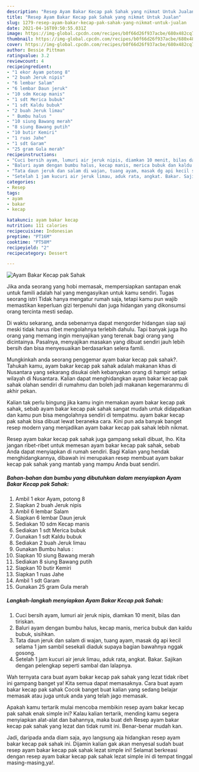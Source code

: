 ```yaml
---
description: "Resep Ayam Bakar Kecap pak Sahak yang nikmat Untuk Jualan"
title: "Resep Ayam Bakar Kecap pak Sahak yang nikmat Untuk Jualan"
slug: 1279-resep-ayam-bakar-kecap-pak-sahak-yang-nikmat-untuk-jualan
date: 2021-04-16T09:50:55.031Z
image: https://img-global.cpcdn.com/recipes/b0f66d26f937acbe/680x482cq70/ayam-bakar-kecap-pak-sahak-foto-resep-utama.jpg
thumbnail: https://img-global.cpcdn.com/recipes/b0f66d26f937acbe/680x482cq70/ayam-bakar-kecap-pak-sahak-foto-resep-utama.jpg
cover: https://img-global.cpcdn.com/recipes/b0f66d26f937acbe/680x482cq70/ayam-bakar-kecap-pak-sahak-foto-resep-utama.jpg
author: Bessie Pittman
ratingvalue: 3.2
reviewcount: 4
recipeingredient:
- "1 ekor Ayam potong 8"
- "2 buah Jeruk nipis"
- "6 lembar Salam"
- "6 lembar Daun jeruk"
- "10 sdm Kecap manis"
- "1 sdt Merica bubuk"
- "1 sdt Kaldu bubuk"
- "2 buah Jeruk limau"
- " Bumbu halus "
- "10 siung Bawang merah"
- "8 siung Bawang putih"
- "10 butir Kemiri"
- "1 ruas Jahe"
- "1 sdt Garam"
- "25 gram Gula merah"
recipeinstructions:
- "Cuci bersih ayam, lumuri air jeruk nipis, diamkan 10 menit, bilas dan tiriskan."
- "Baluri ayam dengan bumbu halus, kecap manis, merica bubuk dan kaldu bubuk, sisihkan."
- "Tata daun jeruk dan salam di wajan, tuang ayam, masak dg api kecil selama 1 jam sambil sesekali diaduk supaya bagian bawahnya nggak gosong."
- "Setelah 1 jam kucuri air jeruk limau, aduk rata, angkat. Bakar. Sajikan dengan pelengkap seperti sambal dan lalapnya."
categories:
- Resep
tags:
- ayam
- bakar
- kecap

katakunci: ayam bakar kecap 
nutrition: 111 calories
recipecuisine: Indonesian
preptime: "PT16M"
cooktime: "PT58M"
recipeyield: "2"
recipecategory: Dessert

---
```



![Ayam Bakar Kecap pak Sahak](https://img-global.cpcdn.com/recipes/b0f66d26f937acbe/680x482cq70/ayam-bakar-kecap-pak-sahak-foto-resep-utama.jpg)

Jika anda seorang yang hobi memasak, mempersiapkan santapan enak untuk famili adalah hal yang mengasyikan untuk kamu sendiri. Tugas seorang istri Tidak hanya mengatur rumah saja, tetapi kamu pun wajib memastikan keperluan gizi terpenuhi dan juga hidangan yang dikonsumsi orang tercinta mesti sedap.

Di waktu  sekarang, anda sebenarnya dapat mengorder hidangan siap saji meski tidak harus ribet mengolahnya terlebih dahulu. Tapi banyak juga lho orang yang memang ingin menyajikan yang terenak bagi orang yang dicintainya. Pasalnya, menyajikan masakan yang dibuat sendiri jauh lebih bersih dan bisa menyesuaikan berdasarkan selera famili. 



Mungkinkah anda seorang penggemar ayam bakar kecap pak sahak?. Tahukah kamu, ayam bakar kecap pak sahak adalah makanan khas di Nusantara yang sekarang disukai oleh kebanyakan orang di hampir setiap wilayah di Nusantara. Kalian dapat menghidangkan ayam bakar kecap pak sahak olahan sendiri di rumahmu dan boleh jadi makanan kegemaranmu di akhir pekan.

Kalian tak perlu bingung jika kamu ingin memakan ayam bakar kecap pak sahak, sebab ayam bakar kecap pak sahak sangat mudah untuk didapatkan dan kamu pun bisa mengolahnya sendiri di tempatmu. ayam bakar kecap pak sahak bisa dibuat lewat beraneka cara. Kini pun ada banyak banget resep modern yang menjadikan ayam bakar kecap pak sahak lebih nikmat.

Resep ayam bakar kecap pak sahak juga gampang sekali dibuat, lho. Kita jangan ribet-ribet untuk memesan ayam bakar kecap pak sahak, sebab Anda dapat menyiapkan di rumah sendiri. Bagi Kalian yang hendak menghidangkannya, dibawah ini merupakan resep membuat ayam bakar kecap pak sahak yang mantab yang mampu Anda buat sendiri.

<!--inarticleads1-->

##### Bahan-bahan dan bumbu yang dibutuhkan dalam menyiapkan Ayam Bakar Kecap pak Sahak:

1. Ambil 1 ekor Ayam, potong 8
1. Siapkan 2 buah Jeruk nipis
1. Ambil 6 lembar Salam
1. Siapkan 6 lembar Daun jeruk
1. Sediakan 10 sdm Kecap manis
1. Sediakan 1 sdt Merica bubuk
1. Gunakan 1 sdt Kaldu bubuk
1. Sediakan 2 buah Jeruk limau
1. Gunakan  Bumbu halus :
1. Siapkan 10 siung Bawang merah
1. Sediakan 8 siung Bawang putih
1. Siapkan 10 butir Kemiri
1. Siapkan 1 ruas Jahe
1. Ambil 1 sdt Garam
1. Gunakan 25 gram Gula merah




<!--inarticleads2-->

##### Langkah-langkah menyiapkan Ayam Bakar Kecap pak Sahak:

1. Cuci bersih ayam, lumuri air jeruk nipis, diamkan 10 menit, bilas dan tiriskan.
1. Baluri ayam dengan bumbu halus, kecap manis, merica bubuk dan kaldu bubuk, sisihkan.
1. Tata daun jeruk dan salam di wajan, tuang ayam, masak dg api kecil selama 1 jam sambil sesekali diaduk supaya bagian bawahnya nggak gosong.
1. Setelah 1 jam kucuri air jeruk limau, aduk rata, angkat. Bakar. Sajikan dengan pelengkap seperti sambal dan lalapnya.




Wah ternyata cara buat ayam bakar kecap pak sahak yang lezat tidak ribet ini gampang banget ya! Kita semua dapat memasaknya. Cara buat ayam bakar kecap pak sahak Cocok banget buat kalian yang sedang belajar memasak atau juga untuk anda yang telah jago memasak.

Apakah kamu tertarik mulai mencoba membikin resep ayam bakar kecap pak sahak enak simple ini? Kalau kalian tertarik, mending kamu segera menyiapkan alat-alat dan bahannya, maka buat deh Resep ayam bakar kecap pak sahak yang lezat dan tidak rumit ini. Benar-benar mudah kan. 

Jadi, daripada anda diam saja, ayo langsung aja hidangkan resep ayam bakar kecap pak sahak ini. Dijamin kalian gak akan menyesal sudah buat resep ayam bakar kecap pak sahak lezat simple ini! Selamat berkreasi dengan resep ayam bakar kecap pak sahak lezat simple ini di tempat tinggal masing-masing,ya!.

